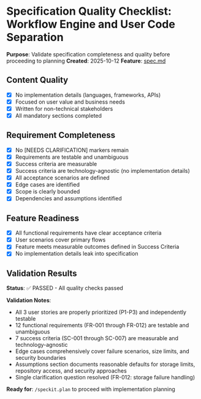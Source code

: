 # Specification Quality Checklist: Workflow Engine and User Code Separation

**Purpose**: Validate specification completeness and quality before proceeding to planning
**Created**: 2025-10-12
**Feature**: [spec.md](../spec.md)

## Content Quality

- [x] No implementation details (languages, frameworks, APIs)
- [x] Focused on user value and business needs
- [x] Written for non-technical stakeholders
- [x] All mandatory sections completed

## Requirement Completeness

- [x] No [NEEDS CLARIFICATION] markers remain
- [x] Requirements are testable and unambiguous
- [x] Success criteria are measurable
- [x] Success criteria are technology-agnostic (no implementation details)
- [x] All acceptance scenarios are defined
- [x] Edge cases are identified
- [x] Scope is clearly bounded
- [x] Dependencies and assumptions identified

## Feature Readiness

- [x] All functional requirements have clear acceptance criteria
- [x] User scenarios cover primary flows
- [x] Feature meets measurable outcomes defined in Success Criteria
- [x] No implementation details leak into specification

## Validation Results

**Status**: ✅ PASSED - All quality checks passed

**Validation Notes**:
- All 3 user stories are properly prioritized (P1-P3) and independently testable
- 12 functional requirements (FR-001 through FR-012) are testable and unambiguous
- 7 success criteria (SC-001 through SC-007) are measurable and technology-agnostic
- Edge cases comprehensively cover failure scenarios, size limits, and security boundaries
- Assumptions section documents reasonable defaults for storage limits, repository access, and security approaches
- Single clarification question resolved (FR-012: storage failure handling)

**Ready for**: `/speckit.plan` to proceed with implementation planning
